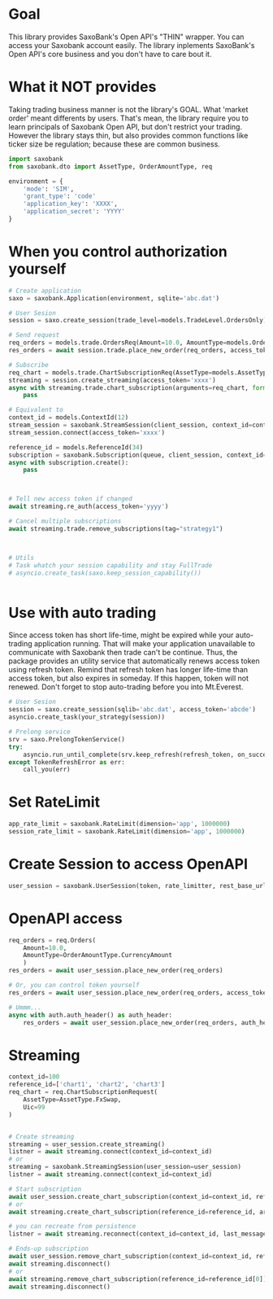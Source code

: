 # Goal
This library provides SaxoBank's Open API's "THIN" wrapper.
You can access your Saxobank account easily.
The library inplements SaxoBank's Open API's core business and you don't have to care bout it.

# What it NOT provides
Taking trading business manner is not the library's GOAL.
What 'market order' meant differents by users.
That's mean, the library require you to learn principals of Saxobank Open API,
but don't restrict your trading.
However the library stays thin, but also provides common functions like ticker size be regulation;
because these are common business.


```python
import saxobank
from saxobank.dto import AssetType, OrderAmountType, req

environment = {
    'mode': 'SIM',
    'grant_type': 'code'
    'application_key': 'XXXX',
    'application_secret': 'YYYY'
}
```
# When you control authorization yourself
```python
# Create application
saxo = saxobank.Application(environment, sqlite='abc.dat')

# User Sesion
session = saxo.create_session(trade_level=models.TradeLevel.OrdersOnly)

# Send request
req_orders = models.trade.OrdersReq(Amount=10.0, AmountType=models.OrderAmountType.CurrencyAmount)
res_orders = await session.trade.place_new_order(req_orders, access_token='xxxx')

# Subscribe
req_chart = models.trade.ChartSubscriptionReq(AssetType=models.AssetType.FxSwap, Uic=99)
streaming = session.create_streaming(access_token='xxxx')
async with streaming.trade.chart_subscription(arguments=req_chart, format=models.Format.Json, refresh_rate=1, tag="strategy1") as chart_subscription:
    pass

# Equivalent to
context_id = models.ContextId(12)
stream_session = saxobank.StreamSession(client_session, context_id=context_id)
stream_session.connect(access_token='xxxx')

reference_id = models.ReferenceId(34)
subscription = saxobank.Subscription(queue, client_session, context_id=context_id, reference_id=reference_id)
async with subscription.create():
    pass



# Tell new access token if changed
await streaming.re_auth(access_token='yyyy')

# Cancel multiple subscriptions
await streaming.trade.remove_subscriptions(tag="strategy1")



# Utils
# Task whatch your session capability and stay FullTrade 
# asyncio.create_task(saxo.keep_session_capability())



```
# Use with auto trading
Since access token has short life-time, might be expired while your auto-trading application running.
That will make your application unavailable to communicate with Saxobank then trade can't be continue.
Thus, the package provides an utility service that automatically renews access token using refresh token.
Remind that refresh token has longer life-time than access token, but also expires in someday.
If this happen, token will not renewed. Don't forget to stop auto-trading before you into Mt.Everest.

```python
# User Sesion
session = saxo.create_session(sqlib='abc.dat', access_token='abcde')
asyncio.create_task(your_strategy(session))

# Prelong service
srv = saxo.PrelongTokenService()
try:
    asyncio.run_until_complete(srv.keep_refresh(refresh_token, on_success=[session.set_token]))
except TokenRefreshError as err:
    call_you(err)

```

# Set RateLimit
```python
app_rate_limit = saxobank.RateLimit(dimension='app', 1000000)
session_rate_limit = saxobank.RateLimit(dimension='app', 1000000)
```

# Create Session to access OpenAPI
```python
user_session = saxobank.UserSession(token, rate_limitter, rest_base_url='https://abc', ws_base_url='ws://abc')
```

# OpenAPI access
```python
req_orders = req.Orders(
    Amount=10.0,
    AmountType=OrderAmountType.CurrencyAmount
    )
res_orders = await user_session.place_new_order(req_orders)

# Or, you can control token yourself
res_orders = await user_session.place_new_order(req_orders, access_token=access_token)

# Ummm...
async with auth.auth_header() as auth_header:
    res_orders = await user_session.place_new_order(req_orders, auth_header)


```

# Streaming
```python
context_id=100
reference_id=['chart1', 'chart2', 'chart3']
req_chart = req.ChartSubscriptionRequest(
    AssetType=AssetType.FxSwap,
    Uic=99
)


# Create streaming
streaming = user_session.create_streaming()
listner = await streaming.connect(context_id=context_id)
# or
streaming = saxobank.StreamingSession(user_session=user_session)
listner = await streaming.connect(context_id=context_id)

# Start subscription
await user_session.create_chart_subscription(context_id=context_id, reference_id=reference_id, arguments=req_chart)
# or
await streaming.create_chart_subscription(reference_id=reference_id, arguments=req_chart)

# you can recreate from persistence
listner = await streaming.reconnect(context_id=context_id, last_message_id=10)

# Ends-up subscription
await user_session.remove_chart_subscription(context_id=context_id, reference_id=reference_id[0])
await streaming.disconnect()
# or
await streaming.remove_chart_subscription(reference_id=reference_id[0])
await streaming.disconnect()
```